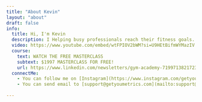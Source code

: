 ```yaml
---
title: "About Kevin"
layout: "about"
draft: false
info: 
  title: Hi, I'm Kevin
  description: I Helping busy professionals reach their fitness goals.
  video: https://www.youtube.com/embed/wtFPIOV2bWM?si=U9HEtBifmWYMazIV # video link you want to put on the page
  course:
    text: WATCH THE FREE MASTERCLASS
    subtext: $1997 MASTERCLASS FOR FREE!
    url: https://www.linkedin.com/newsletters/gym-academy-7199713821723090944/ # class link you want to put on the page
  connectMe:
    - You can follow me on [Instagram](https://www.instagram.com/getyourmetrics)
    - You can send email to [support@getyoumetrics.com](mailto:support@getyoumetrics.com)
  
---
```

